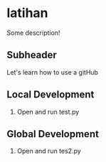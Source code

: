 # latihan

Some description!

## Subheader

Let's learn how to use a gitHub

## Local Development 
1. Open and run test.py

## Global Development
1. Open and run tes2.py